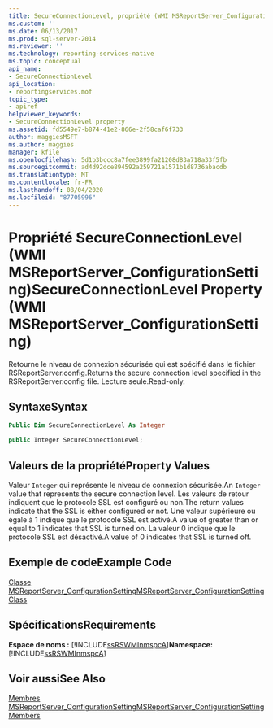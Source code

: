 ```yaml
---
title: SecureConnectionLevel, propriété (WMI MSReportServer_ConfigurationSetting) | Microsoft Docs
ms.custom: ''
ms.date: 06/13/2017
ms.prod: sql-server-2014
ms.reviewer: ''
ms.technology: reporting-services-native
ms.topic: conceptual
api_name:
- SecureConnectionLevel
api_location:
- reportingservices.mof
topic_type:
- apiref
helpviewer_keywords:
- SecureConnectionLevel property
ms.assetid: fd5549e7-b874-41e2-866e-2f58caf6f733
author: maggiesMSFT
ms.author: maggies
manager: kfile
ms.openlocfilehash: 5d1b3bccc8a7fee3899fa21208d83a718a33f5fb
ms.sourcegitcommit: ad4d92dce894592a259721a1571b1d8736abacdb
ms.translationtype: MT
ms.contentlocale: fr-FR
ms.lasthandoff: 08/04/2020
ms.locfileid: "87705996"
---
```

# <a name="secureconnectionlevel-property-wmi-msreportserver_configurationsetting"></a><span data-ttu-id="e84ab-102">Propriété SecureConnectionLevel (WMI MSReportServer_ConfigurationSetting)</span><span class="sxs-lookup"><span data-stu-id="e84ab-102">SecureConnectionLevel Property (WMI MSReportServer_ConfigurationSetting)</span></span>
  <span data-ttu-id="e84ab-103">Retourne le niveau de connexion sécurisée qui est spécifié dans le fichier RSReportServer.config.</span><span class="sxs-lookup"><span data-stu-id="e84ab-103">Returns the secure connection level specified in the RSReportServer.config file.</span></span> <span data-ttu-id="e84ab-104">Lecture seule.</span><span class="sxs-lookup"><span data-stu-id="e84ab-104">Read-only.</span></span>  
  
## <a name="syntax"></a><span data-ttu-id="e84ab-105">Syntaxe</span><span class="sxs-lookup"><span data-stu-id="e84ab-105">Syntax</span></span>  
  
```vb  
Public Dim SecureConnectionLevel As Integer  
```  
  
```csharp  
public Integer SecureConnectionLevel;  
```  
  
## <a name="property-values"></a><span data-ttu-id="e84ab-106">Valeurs de la propriété</span><span class="sxs-lookup"><span data-stu-id="e84ab-106">Property Values</span></span>  
 <span data-ttu-id="e84ab-107">Valeur `Integer` qui représente le niveau de connexion sécurisée.</span><span class="sxs-lookup"><span data-stu-id="e84ab-107">An `Integer` value that represents the secure connection level.</span></span> <span data-ttu-id="e84ab-108">Les valeurs de retour indiquent que le protocole SSL est configuré ou non.</span><span class="sxs-lookup"><span data-stu-id="e84ab-108">The return values indicate that the SSL is either configured or not.</span></span> <span data-ttu-id="e84ab-109">Une valeur supérieure ou égale à 1 indique que le protocole SSL est activé.</span><span class="sxs-lookup"><span data-stu-id="e84ab-109">A value of greater than or equal to 1 indicates that SSL is turned on.</span></span> <span data-ttu-id="e84ab-110">La valeur 0 indique que le protocole SSL est désactivé.</span><span class="sxs-lookup"><span data-stu-id="e84ab-110">A value of 0 indicates that SSL is turned off.</span></span>  
  
## <a name="example-code"></a><span data-ttu-id="e84ab-111">Exemple de code</span><span class="sxs-lookup"><span data-stu-id="e84ab-111">Example Code</span></span>  
 [<span data-ttu-id="e84ab-112">Classe MSReportServer_ConfigurationSetting</span><span class="sxs-lookup"><span data-stu-id="e84ab-112">MSReportServer_ConfigurationSetting Class</span></span>](msreportserver-configurationsetting-class.md)  
  
## <a name="requirements"></a><span data-ttu-id="e84ab-113">Spécifications</span><span class="sxs-lookup"><span data-stu-id="e84ab-113">Requirements</span></span>  
 <span data-ttu-id="e84ab-114">**Espace de noms :** [!INCLUDE[ssRSWMInmspcA](../../includes/ssrswminmspca-md.md)]</span><span class="sxs-lookup"><span data-stu-id="e84ab-114">**Namespace:** [!INCLUDE[ssRSWMInmspcA](../../includes/ssrswminmspca-md.md)]</span></span>  
  
## <a name="see-also"></a><span data-ttu-id="e84ab-115">Voir aussi</span><span class="sxs-lookup"><span data-stu-id="e84ab-115">See Also</span></span>  
 [<span data-ttu-id="e84ab-116">Membres MSReportServer_ConfigurationSetting</span><span class="sxs-lookup"><span data-stu-id="e84ab-116">MSReportServer_ConfigurationSetting Members</span></span>](msreportserver-configurationsetting-members.md)  
  
  
